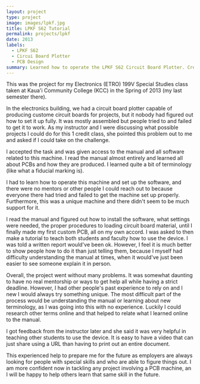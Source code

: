 ```yaml
---
layout: project
type: project
image: images/lpkf.jpg
title: LPKF S62 Tutorial
permalink: projects/lpkf
date: 2013
labels:
  - LPKF S62
  - Circui Board Plotter
  - PCB Design
summary: Learned how to operate the LPKF S62 Circuit Board Plotter. Created a tutorial to teach both faculty and students to use the machine
---
```


<div class="ui embed" data-source="youtube" data-id="5Gv_D5qUxiY" >
</div>


This was the project for my Electronics (ETRO) 199V Special Studies class taken at Kaua'i Community College (KCC) in the Spring of 2013 (my last semester there).

In the electronics building, we had a circuit board plotter capable of producing custome circuit boards for projects, but it nobody had figured out how to set it up fully. It was mostly assembled but people tried to and failed to get it to work. As my instructor and I were discussing what possible projects I could do for this 1 credit class, she pointed this problem out to me and asked if I could take on the challenge.

I accepted the task and was given access to the manual and all software related to this machine. I read the manual almost entirely and learned all about PCBs and how they are produced. I learned quite a bit of terminology (like what a fiducial marking is).

I had to learn how to operate this machine and set up the software, and there were no mentors or other people I could reach out to because everyone there had tried and failed to get the machine set up properly. Furthermore, this was a unique machine and there didn't seem to be much support for it.

I read the manual and figured out how to install the software, what settings were needed, the proper procedures to loading circuit board material, until I finally made my first custom PCB, all on my own accord. I was asked to then make a tutorial to teach both students and faculty how to use the device. I was told a written report would've been ok. However, I feel it is much better to show people how to do it than just telling them, because I myself had difficulty understanding the manual at times, when it would've just been easier to see someone explain it in person.

Overall, the project went without many problems. It was somewhat daunting to have no real mentorship or ways to get help all while having a strict deadline. However, I had other people's past experience to rely on and I new I would always try something unique. The most difficult part of the process would be understanding the manual or learning about new terminology, as I was going into this with no experience. Luckily I could research other terms online and that helped to relate what I learned online to the manual.

I got feedback from the instructor later and she said it was very helpful in teaching other students to use the device. It is easy to have a video that can just share using a URL than having to print out an entire document.

This experienced help to prepare me for the future as employers are always looking for people with special skills and who are able to figure things out. I am more confident now in tackling any project involving a PCB machine, an I will be happy to help others learn that same skill in the future.

